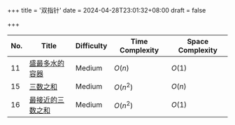 +++
title = '双指针'
date = 2024-04-28T23:01:32+08:00
draft = false

+++

| No.  | Title                                                        | Difficulty | Time Complexity | Space Complexity |
| ---- | ------------------------------------------------------------ | ---------- | --------------- | ---------------- |
| 11   | [盛最多水的容器](/leetcode-problems/container-with-most-water) | Medium     | $O(n)$          | $O(1)$           |
| 15   | [三数之和](/leetcode-problems/3sum)                          | Medium     | $O(n^2)$        | $O(n)$           |
| 16   | [最接近的三数之和](/leetcode-problems/3sum-closest)          | Medium     | $O(n^2)$        | $O(1)$           |

